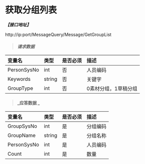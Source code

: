 # 获取分组列表 

_**【接口地址】**_

http://ip:port/MessageQuery/Message/GetGroupList

> #### _请求数据_

| 变量名 | 类型 | 是否必须 | 描述 |
| :--- | :--- | :--- | :--- |
| PersonSysNo | int | 否 | 人员编码 |
| Keywords | string | 否 | 关键字 |
| GroupType | int | 否 | 0素材分组，1草稿分组 |

> #### _应答数据 _ 

| 变量名 | 类型 | 是否必须 | 描述 |
| :--- | :--- | :--- | :--- |
| GroupSysNo | int | 是 | 分组编码 |
| GroupName | string | 是 | 分组名称 |
| PersonSysNo | int | 是 | 人员编码 |
| Count | int | 是 | 数量 |